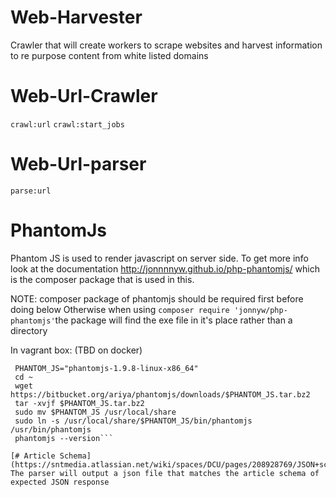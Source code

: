# Web-Harvester
Crawler that will create workers to scrape websites and harvest information to re purpose content from white listed domains

# Web-Url-Crawler
`crawl:url`
`crawl:start_jobs`

# Web-Url-parser
`parse:url`

# PhantomJs
Phantom JS is used to render javascript on server side. To get more info look at the documentation http://jonnnnyw.github.io/php-phantomjs/ which is the composer package that is used in this.

NOTE: composer package of phantomjs should be required first before doing below
Otherwise when using `composer require 'jonnyw/php-phantomjs'`the package will find the exe file in it's place rather than a directory

In vagrant box: (TBD on docker)
``` sudo apt-get install build-essential chrpath libssl-dev libxft-dev libfreetype6 libfreetype6-dev libfontconfig1 libfontconfig1-dev
 PHANTOM_JS="phantomjs-1.9.8-linux-x86_64"
 cd ~
 wget https://bitbucket.org/ariya/phantomjs/downloads/$PHANTOM_JS.tar.bz2
 tar -xvjf $PHANTOM_JS.tar.bz2
 sudo mv $PHANTOM_JS /usr/local/share
 sudo ln -s /usr/local/share/$PHANTOM_JS/bin/phantomjs /usr/bin/phantomjs
 phantomjs --version```

[# Article Schema](https://sntmedia.atlassian.net/wiki/spaces/DCU/pages/208928769/JSON+schemas)
The parser will output a json file that matches the article schema of expected JSON response
